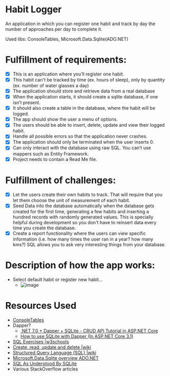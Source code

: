 # Habit Logger

An application in which you can register one habit and track by day the number of approaches per day to complete it.

Used libs: ConsoleTables, Microsoft.Data.Sqlite(ADO.NET)

# Fulfillment of requirements: 
- [x] This is an application where you’ll register one habit.
- [x] This habit can't be tracked by time (ex. hours of sleep), only by quantity (ex. number of water glasses a day)
- [x] The application should store and retrieve data from a real database
- [x] When the application starts, it should create a sqlite database, if one isn’t present.
- [x] It should also create a table in the database, where the habit will be logged.
- [x] The app should show the user a menu of options.
- [x] The users should be able to insert, delete, update and view their logged habit.
- [x] Handle all possible errors so that the application never crashes.
- [x] The application should only be terminated when the user inserts 0.
- [x] Can only interact with the database using raw SQL. You can’t use mappers such as Entity Framework.
- [x] Project needs to contain a Read Me file.

# Fulfillment of challenges:
- [x] Let the users create their own habits to track. That will require that you let them choose the unit of measurement of each habit.
- [x] Seed Data into the database automatically when the database gets created for the first time, generating a few habits and inserting a hundred records with randomly generated values. This is specially helpful during development so you don't have to reinsert data every time you create the database.
- [x] Create a report functionality where the users can view specific information (i.e. how many times the user ran in a year? how many kms?) SQL allows you to ask very interesting things from your database.

# Description of how the app works:

- Select default habit or register new habit...
  - ![image](https://github.com/echoblade100/HabitTracker/assets/149004548/d7fe0953-cbe3-4cdc-8c39-3d3a2374df80)


# Resources Used
- [ConsoleTables](https://github.com/khalidabuhakmeh/ConsoleTables)
- Dapper?
  - [.NET 7.0 + Dapper + SQLite - CRUD API Tutorial in ASP.NET Core](https://jasonwatmore.com/net-7-dapper-sqlite-crud-api-tutorial-in-aspnet-core)
  - [How to use SQLite with Dapper (In ASP.NET Core 3.1)](https://dotnetcorecentral.com/blog/how-to-use-sqlite-with-dapper/)
- [SQL Exercises |w3schools](https://www.w3schools.com/sql/sql_exercises.asp)
- [Create, read, update and delete |wiki](https://en.wikipedia.org/wiki/Create,_read,_update_and_delete)
- [Structured Query Language (SQL) |wiki](https://en.wikipedia.org/wiki/SQL)
- [Microsoft.Data.Sqlite overview ADO.NET](https://learn.microsoft.com/en-us/dotnet/standard/data/sqlite/?tabs=visual-studio)
- [SQL As Understood By SQLite](https://www.sqlite.org/lang.html)
- Various StackOverflow articles
